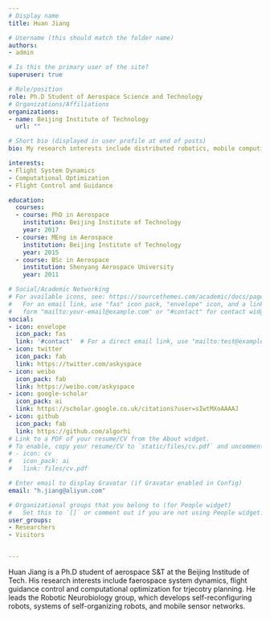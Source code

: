 ```yaml
---
# Display name
title: Huan Jiang

# Username (this should match the folder name)
authors:
- admin

# Is this the primary user of the site?
superuser: true

# Role/position
role: Ph.D Student of Aerospace Science and Technology
# Organizations/Affiliations
organizations:
- name: Beijing Institute of Technology
  url: ""

# Short bio (displayed in user profile at end of posts)
bio: My research interests include distributed robotics, mobile computing and programmable matter.

interests:
- Flight System Dynamics
- Computational Optimization
- Flight Control and Guidance

education:
  courses:
  - course: PhD in Aerospace
    institution: Beijing Institute of Technology
    year: 2017
  - course: MEng in Aerospace
    institution: Beijing Institute of Technology
    year: 2015
  - course: BSc in Aerospace
    institution: Shenyang Aerospace University
    year: 2011

# Social/Academic Networking
# For available icons, see: https://sourcethemes.com/academic/docs/page-builder/#icons
#   For an email link, use "fas" icon pack, "envelope" icon, and a link in the
#   form "mailto:your-email@example.com" or "#contact" for contact widget.
social:
- icon: envelope
  icon_pack: fas
  link: '#contact'  # For a direct email link, use "mailto:test@example.org".
- icon: twitter
  icon_pack: fab
  link: https://twitter.com/askyspace
- icon: weibo
  icon_pack: fab
  link: https://weibo.com/askyspace
- icon: google-scholar
  icon_pack: ai
  link: https://scholar.google.co.uk/citations?user=sIwtMXoAAAAJ
- icon: github
  icon_pack: fab
  link: https://github.com/algorhi
# Link to a PDF of your resume/CV from the About widget.
# To enable, copy your resume/CV to `static/files/cv.pdf` and uncomment the lines below.
# - icon: cv
#   icon_pack: ai
#   link: files/cv.pdf

# Enter email to display Gravatar (if Gravatar enabled in Config)
email: "h.jiang@aliyun.com"

# Organizational groups that you belong to (for People widget)
#   Set this to `[]` or comment out if you are not using People widget.
user_groups:
- Researchers
- Visitors


---
```


Huan Jiang is a Ph.D student of aerospace S&T at the Beijing Institude of Tech. His research interests include faerospace system dynamics, flight guidance control and computational optimization for trjecotry planning. He leads the Robotic Neurobiology group, which develops self-reconfiguring robots, systems of self-organizing robots, and mobile sensor networks.
